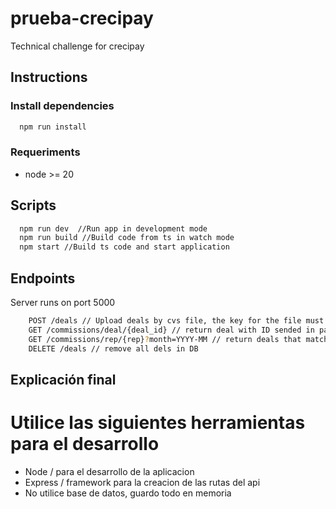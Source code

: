 # prueba-crecipay

Technical challenge for crecipay

## Instructions

### Install dependencies

```bash
  npm run install
```

### Requeriments

- node >= 20

## Scripts

```bash
  npm run dev  //Run app in development mode
  npm run build //Build code from ts in watch mode
  npm start //Build ts code and start application
```

## Endpoints

Server runs on port 5000

```bash
    POST /deals // Upload deals by cvs file, the key for the file must be "deals"
    GET /commissions/deal/{deal_id} // return deal with ID sended in params 
    GET /commissions/rep/{rep}?month=YYYY-MM // return deals that matchs with rep sended in params and month in query
    DELETE /deals // remove all dels in DB
```


## Explicación final

# Utilice las siguientes herramientas para el desarrollo
- Node / para el desarrollo de la aplicacion
- Express / framework para la creacion de las rutas del api
- No utilice base de datos, guardo todo en memoria 

